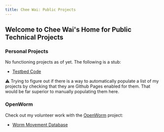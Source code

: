 ```yaml
---
title: Chee Wai: Public Projects
---
```


## Welcome to Chee Wai's Home for Public Technical Projects

### Personal Projects

No functioning projects as of yet. The following is a stub:

- [Testbed Code](https://cheelee.github.io/testbeds)

:warning: Trying to figure out if there is a way to automatically
populate a list of my projects by checking that they are Github Pages
enabled for them. That would be far superior to manually populating them here.

### OpenWorm

Check out my volunteer work with the [OpenWorm](https://github.com/openworm) project:

- [Worm Movement Database](https://github.com/openworm/movement_cloud) 

